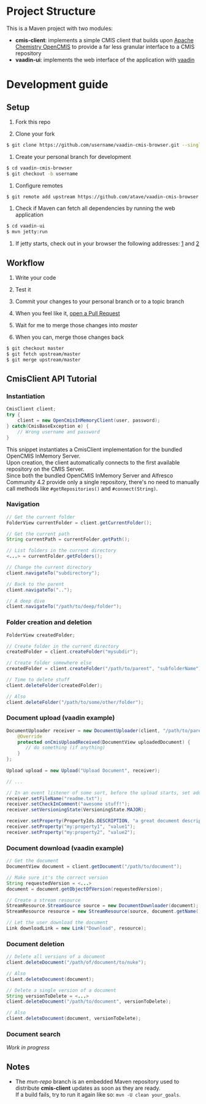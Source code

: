 # Project Structure
This is a Maven project with two modules:
- **cmis-client**: implements a simple CMIS client that builds upon [Apache Chemistry OpenCMIS](http://chemistry.apache.org/java/opencmis.html) to provide a far less granular interface to a CMIS repository
- **vaadin-ui**: implements the web interface of the application with [vaadin](https://vaadin.com/)

# Development guide

## Setup
1. Fork this repo

1. Clone your fork
```sh
$ git clone https://github.com/username/vaadin-cmis-browser.git --single-branch
```

1. Create your personal branch for development
```sh
$ cd vaadin-cmis-browser
$ git checkout -b username
```

1. Configure remotes
```sh
$ git remote add upstream https://github.com/atave/vaadin-cmis-browser.git
```

1. Check if Maven can fetch all dependencies by running the web application
```sh
$ cd vaadin-ui
$ mvn jetty:run
```

1. If jetty starts, check out in your browser the following addresses: [1](http://localhost:8080) and [2](http://localhost:8080/opencmis-inmemory/)


## Workflow
1. Write your code

1. Test it

1. Commit your changes to your personal branch or to a topic branch

1. When you feel like it, [open a Pull Request](https://help.github.com/articles/using-pull-requests)

1. Wait for me to merge those changes into *master*

1. When you can, merge those changes back
```sh
$ git checkout master
$ git fetch upstream/master
$ git merge upstream/master
```

## CmisClient API Tutorial

### Instantiation
```java
CmisClient client;
try {
    client = new OpenCmisInMemoryClient(user, password);
} catch(CmisBaseException e) {
    // Wrong username and password
}
```
This snippet instantiates a CmisClient implementation for the bundled OpenCMIS InMemory Server.  
Upon creation, the client automatically connects to the first available repository on the CMIS Server.  
Since both the bundled OpenCMIS InMemory Server and Alfresco Community 4.2 provide only a single repository, there's no need to manually call methods like `#getRepositories()` and `#connect(String)`.

### Navigation
```java
// Get the current folder
FolderView currentFolder = client.getCurrentFolder();

// Get the current path
String currentPath = currentFolder.getPath();

// List folders in the current directory
<...> = currentFolder.getFolders();

// Change the current directory
client.navigateTo("subdirectory");

// Back to the parent
client.navigateTo("..");

// A deep dive
client.navigateTo("/path/to/deep/folder");
```

### Folder creation and deletion
```java
FolderView createdFolder;

// Create folder in the current directory
createdFolder = client.createFolder("mysubdir");

// Create folder somewhere else
createdFolder = client.createFolder("/path/to/parent", "subfolderName");

// Time to delete stuff
client.deleteFolder(createdFolder);

// Also
client.deleteFolder("/path/to/some/other/folder");
```

### Document upload (vaadin example)
```java
DocumentUploader receiver = new DocumentUploader(client, "/path/to/parent") {
    @Override
    protected onCmisUploadReceived(DocumentView uploadedDocument) {
       // do something (if anything)
    }
};
    
Upload upload = new Upload("Upload Document", receiver);

// ...

// In an event listener of some sort, before the upload starts, set additional info
receiver.setFileName("readme.txt");
receiver.setCheckInComment("awesome stuff!");
receiver.setVersioningState(VersioningState.MAJOR);

receiver.setProperty(PropertyIds.DESCRIPTION, "a great document description");
receiver.setProperty("my:property1", "value1");
receiver.setProperty("my:property2", "value2");
```

### Document download (vaadin example)
```java
// Get the document
DocumentView document = client.getDocument("/path/to/document");

// Make sure it's the correct version
String requestedVersion = <...>
document = document.getObjectOfVersion(requestedVersion);

// Create a stream resource
StreamResource.StreamSource source = new DocumentDownloader(document);
StreamResource resource = new StreamResource(source, document.getName());

// Let the user download the document
Link downloadLink = new Link("Download", resource);
```

### Document deletion
```java
// Delete all versions of a document
client.deleteDocument("/path/of/document/to/nuke");

// Also
client.deleteDocument(document);

// Delete a single version of a document
String versionToDelete = <...>
client.deleteDocument("/path/to/document", versionToDelete);

// Also
client.deleteDocument(document, versionToDelete);
```

### Document search
*Work in progress*


## Notes
- The *mvn-repo* branch is an embedded Maven repository used to distribute **cmis-client** updates as soon as they are ready.  
If a build fails, try to run it again like so: `mvn -U clean your_goals`.
